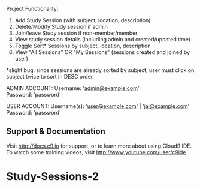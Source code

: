 Project Functionality:

1. Add Study Session (with subject, location, description)
2. Delete/Modify Study session if admin
3. Join/leave Study session if non-member/member
4. View study session details (including admin and created/updated time)
5. Toggle Sort* Sessions by subject, location, description
6. View "All Sessions" OR "My Sessions" (sessions created and joined by user)

*slight bug: since sessions are already sorted by subject, user must click on subject twice to sort in DESC order



ADMIN ACCOUNT: Username: 'admin@example.com'  
               Password: 'password'

USER ACCOUNT: Username(s): 'user@example.com'  | 'jai@example.com'  
              Password: 'password'

## Support & Documentation

Visit http://docs.c9.io for support, or to learn more about using Cloud9 IDE. 
To watch some training videos, visit http://www.youtube.com/user/c9ide
# Study-Sessions-2
